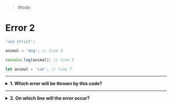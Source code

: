 > #todo

# Error 2

```js
'use strict';

animal = 'dog'; // line 3

console.log(animal); // line 5

let animal = 'cat'; // line 7
```

---

<details>
<summary><strong>1. Which error will be thrown by this code?</strong></summary>
<br>

<details>
<summary><em>A. SyntaxError</em></summary>
<br>

✖ Nope.

A _SyntaxError_ occurs with `let` when you try to declare the same variable more
than once.

In this snippet `animal` is only declared once, so that's not the problem.

</details>
<details>
<summary><em>B. ReferenceError</em></summary>
<br>

Yup! This is a _ReferenceError_ because you are trying to use the variable
`animal` _before_ it was declared.

It is _declared_ on line 7, but it is first _read_ on line 3.

</details>

</details>

---

<details>
<summary><strong>2. On which line will the error occur?</strong></summary>
<br>

<details>
<summary><em>A. line 1</em></summary>
<br>

✖ Nope.

Line 1 is the `"use strict";` directive, it changes the way JS interprets your
code but it's not a _step_ in your program.

Errors will never occur on the `"use strict";` line.

</details>
<details>
<summary><em>B. line 3</em></summary>
<br>

✔ Correct!

On line 3 the `animal` is _read_, but `animal` is _declared_ on line 7. Reading
a variable before it is declared will cause a _ReferenceError_.

</details>
<details>
<summary><em>C. line 5</em></summary>
<br>

✖ Nope.

The error occurs earlier in the program so the program will never reach line 5.

</details>
<details>
<summary><em>D. line 7</em></summary>
<br>

✖ Nope.

The error occurs earlier in the program so the program will never reach line 7.

Yes, this line does declare the variable `animal`. But that doesn't matter
because `animal` is _read_ on line 3 before it is _declared_ on line 7.

</details>

</details>
